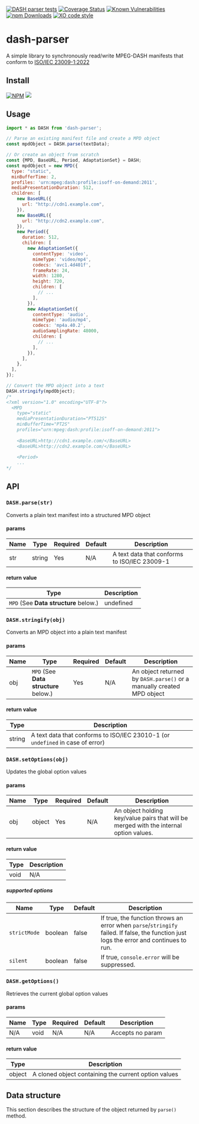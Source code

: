 [![DASH parser tests](https://github.com/kuu/dash-parser/actions/workflows/tests.yml/badge.svg)](https://github.com/kuu/dash-parser/actions/workflows/tests.yml)
[![Coverage Status](https://coveralls.io/repos/github/kuu/dash-parser/badge.svg?branch=master)](https://coveralls.io/github/kuu/dash-parser?branch=master)
[![Known Vulnerabilities](https://snyk.io/test/github/kuu/dash-parser/badge.svg)](https://snyk.io/test/github/kuu/dash-parser)
[![npm Downloads](https://img.shields.io/npm/dw/dash-parser.svg?style=flat-square)](https://npmjs.com/dash-parser)
[![XO code style](https://img.shields.io/badge/code_style-XO-5ed9c7.svg)](https://github.com/sindresorhus/xo)

# dash-parser

A simple library to synchronously read/write MPEG-DASH manifests that conform to [ISO/IEC 23009-1:2022](https://dashif.org/news/5th-edition/)

## Install
[![NPM](https://nodei.co/npm/dash-parser.png?mini=true)](https://nodei.co/npm/dash-parser/)
[![](https://data.jsdelivr.com/v1/package/npm/dash-parser/badge)](https://www.jsdelivr.com/package/npm/dash-parser?path=dist)

## Usage
```js
import * as DASH from 'dash-parser';

// Parse an existing manifest file and create a MPD object
const mpdObject = DASH.parse(textData);

// Or create an object from scratch
const {MPD, BaseURL, Period, AdaptationSet} = DASH;
const mpdObject = new MPD({
  type: "static",
  minBufferTime: 2,
  profiles: 'urn:mpeg:dash:profile:isoff-on-demand:2011',
  mediaPresentationDuration: 512,
  children: [
    new BaseURL({
      url: "http://cdn1.example.com",
    }),
    new BaseURL({
      url: "http://cdn2.example.com",
    }),
    new Period({
      duration: 512,
      children: [
        new AdaptationSet({
          contentType: 'video',
          mimeType: 'video/mp4',
          codecs: 'avc1.4d401f',
          frameRate: 24,
          width: 1280,
          height: 720,
          children: [
            // ...
          ],
        }),
        new AdaptationSet({
          contentType: 'audio',
          mimeType: 'audio/mp4',
          codecs: 'mp4a.40.2',
          audioSamplingRate: 48000,
          children: [
            // ...
          ],
        }),
      ],
    },
  ],
});

// Convert the MPD object into a text
DASH.stringify(mpdObject);
/*
<?xml version="1.0" encoding="UTF-8"?>
  <MPD
    type="static"
    mediaPresentationDuration="PT512S"
    minBufferTime="PT2S"
    profiles="urn:mpeg:dash:profile:isoff-on-demand:2011">
    
    <BaseURL>http://cdn1.example.com/</BaseURL>
    <BaseURL>http://cdn2.example.com/</BaseURL>
    
    <Period>
    ...
*/
```

## API

### `DASH.parse(str)`
Converts a plain text manifest into a structured MPD object

#### params
| Name    | Type   | Required | Default | Description   |
| ------- | ------ | -------- | ------- | ------------- |
| str     | string | Yes      | N/A     | A text data that conforms to ISO/IEC 23009-1 |

#### return value
| Type   | Description   |
| ------ | ------------- |
| `MPD` (See **Data structure** below.) | undefined  | An object representing Media Presentation Description (or `undefined` in case of error) |

### `DASH.stringify(obj)`
Converts an MPD object into a plain text manifest

#### params
| Name    | Type   | Required | Default | Description   |
| ------- | ------ | -------- | ------- | ------------- |
| obj     | `MPD` (See **Data structure** below.)  | Yes      | N/A     | An object returned by `DASH.parse()` or a manually created MPD object |

#### return value
| Type   | Description   |
| ------ | ------------- |
| string | A text data that conforms to ISO/IEC 23010-1 (or `undefined` in case of error) |

### `DASH.setOptions(obj)`
Updates the global option values

#### params
| Name    | Type   | Required | Default | Description   |
| ------- | ------ | -------- | ------- | ------------- |
| obj     | object | Yes      | N/A     | An object holding key/value pairs that will be merged with the internal option values.  |

#### return value
| Type   | Description   |
| ------ | ------------- |
| void | N/A |

##### supported options
| Name       | Type    | Default | Description   |
| ---------- | ------- | ------- | ------------- |
| `strictMode` | boolean | false   | If true, the function throws an error when `parse`/`stringify` failed. If false, the function just logs the error and continues to run.|
| `silent` | boolean | false   | If true, `console.error` will be suppressed.|

### `DASH.getOptions()`
Retrieves the current global option values

#### params
| Name    | Type   | Required | Default | Description   |
| ------- | ------ | -------- | ------- | ------------- |
| N/A     | void | N/A      | N/A     | Accepts no param  |

#### return value
| Type   | Description   |
| ------ | ------------- |
| object | A cloned object containing the current option values |


## Data structure
This section describes the structure of the object returned by `parse()` method.

